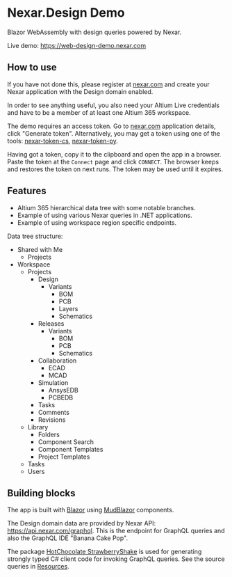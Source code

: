 # Nexar.Design Demo

[nexar.com]: https://nexar.com/
[nexar-token-cs]: https://github.com/NexarDeveloper/nexar-token-cs
[nexar-token-py]: https://github.com/NexarDeveloper/nexar-token-py

Blazor WebAssembly with design queries powered by Nexar.

Live demo: <https://web-design-demo.nexar.com>

## How to use

If you have not done this, please register at [nexar.com] and create your Nexar
application with the Design domain enabled.

In order to see anything useful, you also need your Altium Live credentials and
have to be a member of at least one Altium 365 workspace.

The demo requires an access token. Go to [nexar.com] application details, click
"Generate token". Alternatively, you may get a token using one of the tools:
[nexar-token-cs], [nexar-token-py].

Having got a token, copy it to the clipboard and open the app in a browser.
Paste the token at the `Connect` page and click `CONNECT`. The browser keeps
and restores the token on next runs. The token may be used until it expires.

## Features

- Altium 365 hierarchical data tree with some notable branches.
- Example of using various Nexar queries in .NET applications.
- Example of using workspace region specific endpoints.

Data tree structure:

- Shared with Me
    - Projects
- Workspace
    - Projects
        - Design
            - Variants
                - BOM
                - PCB
                - Layers
                - Schematics
        - Releases
            - Variants
                - BOM
                - PCB
                - Schematics
        - Collaboration
            - ECAD
            - MCAD
        - Simulation
            - AnsysEDB
            - PCBEDB
        - Tasks
        - Comments
        - Revisions
    - Library
        - Folders
        - Component Search
        - Component Templates
        - Project Templates
    - Tasks
    - Users

## Building blocks

[Blazor]: https://dotnet.microsoft.com/apps/aspnet/web-apps/blazor
[MudBlazor]: https://github.com/Garderoben/MudBlazor

The app is built with [Blazor] using [MudBlazor] components.

The Design domain data are provided by Nexar API: <https://api.nexar.com/graphql>.
This is the endpoint for GraphQL queries and also the GraphQL IDE "Banana Cake Pop".

The package [HotChocolate StrawberryShake](https://github.com/ChilliCream/hotchocolate)
is used for generating strongly typed C# client code for invoking GraphQL queries.
See the source queries in [Resources](Nexar.Client/Resources).
